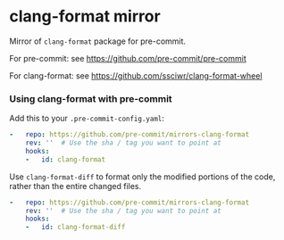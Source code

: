 clang-format mirror
===================

Mirror of `clang-format` package for pre-commit.

For pre-commit: see https://github.com/pre-commit/pre-commit

For clang-format: see https://github.com/ssciwr/clang-format-wheel


### Using clang-format with pre-commit

Add this to your `.pre-commit-config.yaml`:

```yaml
-   repo: https://github.com/pre-commit/mirrors-clang-format
    rev: ''  # Use the sha / tag you want to point at
    hooks:
    -   id: clang-format
```

Use `clang-format-diff` to format only the modified portions of the code, rather than the entire changed files.

```yaml
-   repo: https://github.com/pre-commit/mirrors-clang-format
    rev: ''  # Use the sha / tag you want to point at
    hooks:
    -   id: clang-format-diff
```
